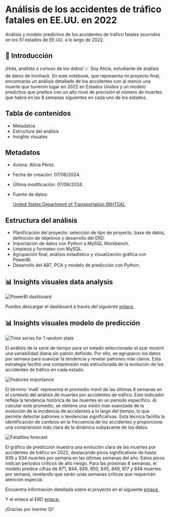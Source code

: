 # Análisis de los accidentes de tráfico fatales en EE.UU. en 2022

Análisis y modelo predictivo de los accidentes de tráfico fatales ocurridos en los 51 estados de EE.UU. a lo largo de 2022.

## 👋 Introducción

¡Hola, analista o curioso de los datos! 📈 Soy Alicia, estudiante de análisis de datos de Ironhack. En este notebook, que representa mi proyecto final, encontrarás un análisis detallado de los accidentes con al menos una muerte que tuvieron lugar en 2022 en Estados Unidos y un modelo predictivo que predice con un alto nivel de precisión el número de muertes que habrá en las 8 semanas siguientes en cada uno de los estados.

## Tabla de contenidos

- Metadatos
- Estructura del análisis
- Insights visuales

## Metadatos

- Autora: Alicia Pérez.
- Fecha de creación: 07/06/2024.
- Última modificación: 07/06/2024.
- Fuente de datos:

    <a href= "https://www.nhtsa.gov/file-downloads?p=nhtsa/downloads/FARS/2022/National/">United States Department of Transportation (NHTSA).</a>

## Estructura del análisis

- Planificación del proyecto: selección de tipo de proyecto, base de datos, definición de objetivos y desarrollo del ERD.
- Importación de datos con Python a MySQL Workbench.
- Limpieza y formateo con MySQL.
- Agrupación final, análisis estadístico y visualización gráfica con PowerBI.
- Desarrollo del ABT, PCA y modelo de predicción con Python.

## 📊 Insights visuales data analysis

![PowerBI dashboard](https://github.com/alicia-perez-diez/final_project/blob/main/images/dashboard.gif)

Puedes descargar el dashboard a través del siguiente <a href="(https://drive.google.com/uc?export=view&id=1jc92TVn6kgTVwsLcuqmUH_Tdkd_5rXG4)">enlace.</a>

## 📊 Insights visuales modelo de predicción

![Time series for 1 random state](https://drive.google.com/uc?export=view&id=1_3nYQxFsc6YUbA4D_e4ykrMIoVvEMPhW)

El análisis de la serie de tiempo para un estado seleccionado al azar mostró una variabilidad diaria sin patrón definido. Por ello, se agruparon los datos por semana para suavizar la tendencia y revelar patrones más claros. Esta estrategia facilitó una comprensión más estructurada de la evolución de los accidentes de tráfico en cada estado.

![Features importance](https://drive.google.com/uc?export=view&id=1DIG-oZtVGaTHg0E8w5Q-qp8SMmObcASZ)

El término 'ma8' representa el promedio móvil de las últimas 8 semanas en el contexto del análisis de muertes por accidentes de tráfico. Este indicador refleja la tendencia histórica de las muertes en un período específico. Al calcular este promedio, se obtiene una visión más suavizada de la evolución de la incidencia de accidentes a lo largo del tiempo, lo que permite detectar patrones o tendencias significativas. Esta técnica facilita la identificación de cambios en la frecuencia de los accidentes y proporciona una comprensión más clara de la dinámica subyacente de los datos.

![Fatalities forecast](https://drive.google.com/uc?export=view&id=1vZsqLiPsbykqSfg6T_Qj5F2Rz0xN53Z4)

El gráfico de predicción muestra una evolución clara de las muertes por accidentes de tráfico en 2022, destacando picos significativos de hasta 939 y 934 muertes por semana en las últimas semanas del año. Estos picos indican periodos críticos de alto riesgo. Para las próximas 8 semanas, el modelo predice cifras de 871, 844, 849, 850, 845, 849, 817 y 848 muertes por semana, revelando que serán unas semanas críticas que requerirán atención especial.

Encuentra información detallada sobre el proyecto en el siguiente <a href="https://docs.google.com/presentation/d/1AKr2wNU-6pMedlli2poKJx5BKxoEVtAbk5RP1vD4Xw8/edit?usp=sharing">enlace.</a>

Y el enlace al ERD <a href="https://docs.google.com/presentation/d/1WEghHFbpD1ldkTyGZPo3oXcFeZM19uF5/edit?usp=sharing">enlace.</a>

¡Gracias por leerme 😊!